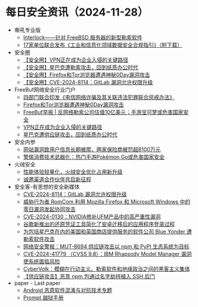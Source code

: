 # 每日安全资讯（2024-11-28）

- 嘶吼专业版
  - [Interlock——针对 FreeBSD 服务器的新型勒索软件](https://mp.weixin.qq.com/s?__biz=MzI0MDY1MDU4MQ==&mid=2247579811&idx=1&sn=f1240de61e68d9aec37c729a30c04bba&chksm=e9146899de63e18f231ee6e7f47abd20da226f0654ecaccf321e6fd22e0880013d631a6a0fdb&scene=58&subscene=0#rd)
  - [17家单位联合发布《工业和信息化领域数据安全合规指引》（附下载）](https://mp.weixin.qq.com/s?__biz=MzI0MDY1MDU4MQ==&mid=2247579811&idx=2&sn=914ff4b6c3df00056c2b55741c75d966&chksm=e9146899de63e18f93dbf5e5ff8193a2141dbf155674ce28c6775f17b3d4b6c1e013b7dbbcc1&scene=58&subscene=0#rd)
- 安全圈
  - [【安全圈】VPN正在成为企业入侵的关键路径](https://mp.weixin.qq.com/s?__biz=MzIzMzE4NDU1OQ==&mid=2652066249&idx=1&sn=c8eb4e218d2e6d7fd61aac243bb505d9&chksm=f36e7d89c419f49f7b61e6ea42f88847733c94ea11650af312cec6742f9eb93c97c96aa15dd7&scene=58&subscene=0#rd)
  - [【安全圈】星巴克遭勒索攻击，回到纸质办公时代](https://mp.weixin.qq.com/s?__biz=MzIzMzE4NDU1OQ==&mid=2652066249&idx=2&sn=a365288784024618dd0cceec41933f95&chksm=f36e7d89c419f49f2a370b33baf7fb22440ee0ff29d36574b8cf98a1000ade39a59574f45350&scene=58&subscene=0#rd)
  - [【安全圈】Firefox和Tor浏览器遭遇神秘0Day漏洞攻击](https://mp.weixin.qq.com/s?__biz=MzIzMzE4NDU1OQ==&mid=2652066249&idx=3&sn=c16dd8113efa3f879e94a0128384f7be&chksm=f36e7d89c419f49fb3a2915184568b4a51c1bcf58da2b60b496d622047008b653b429485ab28&scene=58&subscene=0#rd)
  - [【安全圈】CVE-2024-8114：GitLab 漏洞允许权限升级](https://mp.weixin.qq.com/s?__biz=MzIzMzE4NDU1OQ==&mid=2652066249&idx=4&sn=df7d811b5e62d6af63575344f1f21cad&chksm=f36e7d89c419f49f075967dfff39374d77a07eeef0a4b0df50211a4fb3226a276a3c467fe120&scene=58&subscene=0#rd)
- FreeBuf网络安全行业门户
  - [四部门联合印发《电信网络诈骗及其关联违法犯罪联合惩戒办法》](https://www.freebuf.com/news/416315.html)
  - [Firefox和Tor浏览器遭遇神秘0Day漏洞攻击](https://www.freebuf.com/news/416301.html)
  - [FreeBuf早报 | 反网络勒索公司估值10亿美元；手游宝可梦或危害国家安全](https://www.freebuf.com/news/416279.html)
  - [VPN正在成为企业入侵的关键路径](https://www.freebuf.com/news/416278.html)
  - [星巴克遭供应链攻击，回到纸质办公时代](https://www.freebuf.com/news/416249.html)
- 安全内参
  - [网站漏洞致用户信息长期被爬，两家保险商被罚超8100万元](https://mp.weixin.qq.com/s?__biz=MzI4NDY2MDMwMw==&mid=2247513163&idx=1&sn=6e7bc3db9029e161c258fba47004aa43&chksm=ebfaf36bdc8d7a7d15a39a39e960ffa596396ccd943a500db69cc2d7b085ba62612c3080ba6b&scene=58&subscene=0#rd)
  - [警惕消费技术武器化：热门手游Pokémon Go或危害国家安全](https://mp.weixin.qq.com/s?__biz=MzI4NDY2MDMwMw==&mid=2247513163&idx=2&sn=6eb39be77b20ce00ce8b5d662d95fc79&chksm=ebfaf36bdc8d7a7d8be36bda15d7fc86fae215f6c196caf327e02dd2d2d5cfc7c06849280d1a&scene=58&subscene=0#rd)
- 火绒安全
  - [性能体验轻量化，火绒安全优化占用新升级](https://mp.weixin.qq.com/s?__biz=MzI3NjYzMDM1Mg==&mid=2247520577&idx=1&sn=e44affd47eb5dfa14827ec84fd65458f&chksm=eb704f7edc07c6685049f1c6763d8254273fa312396777759a2f4e0bc40c1c31dd369a37c7cd&scene=58&subscene=0#rd)
  - [诚邀渠道合作伙伴共启新征程](https://mp.weixin.qq.com/s?__biz=MzI3NjYzMDM1Mg==&mid=2247520577&idx=2&sn=439c7e2fdbb9ba0f0c2b7f4a6762abed&chksm=eb704f7edc07c6689c946203dd7139bb7faeec197c111a3ecd8cb0f974956e846904eab9d3b1&scene=58&subscene=0#rd)
- 安全客-有思想的安全新媒体
  - [CVE-2024-8114：GitLab 漏洞允许权限升级](https://www.anquanke.com/post/id/302236)
  - [威胁行为者 RomCom 利用 Mozilla Firefox 和 Microsoft Windows 中的零日漏洞发起协同攻击](https://www.anquanke.com/post/id/302232)
  - [CVE-2024-0130：NVIDIA修补UFM产品中的高严重性漏洞](https://www.anquanke.com/post/id/302229)
  - [谷歌新推出的还原凭证工具简化了安卓迁移后的应用程序登录过程](https://www.anquanke.com/post/id/302226)
  - [为包括星巴克在内的美国和英国商店提供服务的软件公司 Blue Yonder 遭勒索软件攻击](https://www.anquanke.com/post/id/302223)
  - [网络安全警报：MUT-8694 供应链攻击以 npm 和 PyPI 生态系统为目标](https://www.anquanke.com/post/id/302220)
  - [CVE-2024-41779 （CVSS 9.8）：IBM Rhapsody Model Manager 漏洞使系统面临风险](https://www.anquanke.com/post/id/302217)
  - [CyberVolk：模糊在行动主义、勒索软件和地缘政治之间的黑客主义集体](https://www.anquanke.com/post/id/302214)
  - [【供应链攻击】恶意 npm 包通过名字劫持植入 SSH 后门](https://www.anquanke.com/post/id/302211)
- paper - Last paper
  - [Android 恶意软件混淆与对抗技术专题](https://paper.seebug.org/3244/)
  - [Prompt 越狱手册](https://paper.seebug.org/3243/)
